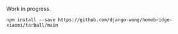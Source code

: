 Work in progress.

`npm install --save https://github.com/django-wong/homebridge-xiaomi/tarball/main`
